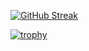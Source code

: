 <div style={display:flex;text-align:center;justify-content:center;}>


[![GitHub Streak](https://streak-stats.demolab.com?user=Abhinavv9258)](https://git.io/streak-stats)


[![trophy](https://github-profile-trophy.vercel.app/?username=Abhinavv9258&theme=onedark)](https://github.com/ryo-ma/github-profile-trophy)


</center>
